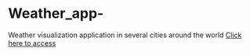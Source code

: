 # Weather_app-
Weather visualization application in several cities around the world
<a href="https://felipesds23.github.io/Weather_app-" target="_blank">Click here to access</a>
